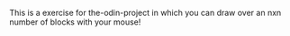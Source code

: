 This is a exercise for the-odin-project in which you can draw over an nxn number of blocks with your mouse!